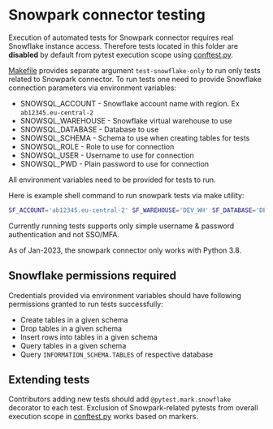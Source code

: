 # Snowpark connector testing

Execution of automated tests for Snowpark connector requires real Snowflake instance access. Therefore tests located in this folder are **disabled** by default from pytest execution scope using [conftest.py](conftest.py).

[Makefile](/Makefile) provides separate argument ``test-snowflake-only`` to run only tests related to Snowpark connector. To run tests one need to provide Snowflake connection parameters via environment variables:
* SNOWSQL_ACCOUNT - Snowflake account name with region. Ex `ab12345.eu-central-2`
* SNOWSQL_WAREHOUSE - Snowflake virtual warehouse to use
* SNOWSQL_DATABASE - Database to use
* SNOWSQL_SCHEMA - Schema to use when creating tables for tests
* SNOWSQL_ROLE - Role to use for connection
* SNOWSQL_USER - Username to use for connection
* SNOWSQL_PWD - Plain password to use for connection

All environment variables need to be provided for tests to run.

Here is example shell command to run snowpark tests via make utility:
```bash
SF_ACCOUNT='ab12345.eu-central-2' SF_WAREHOUSE='DEV_WH' SF_DATABASE='DEV_DB' SF_ROLE='DEV_ROLE' SF_USER='DEV_USER' SF_SCHEMA='DATA' SF_PASSWORD='supersecret' make test-snowflake-only
```

Currently running tests supports only simple username & password authentication and not SSO/MFA.

As of Jan-2023, the snowpark connector only works with Python 3.8.

## Snowflake permissions required
Credentials provided via environment variables should have following permissions granted to run tests successfully:
* Create tables in a given schema
* Drop tables in a given schema
* Insert rows into tables in a given schema
* Query tables in a given schema
* Query `INFORMATION_SCHEMA.TABLES` of respective database

## Extending tests
Contributors adding new tests should add `@pytest.mark.snowflake` decorator to each test. Exclusion of Snowpark-related pytests from overall execution scope in [conftest.py](conftest.py) works based on markers.
